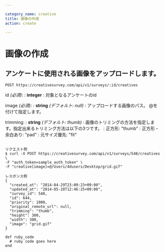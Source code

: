 ```yaml
---

category_name: creative
title: 画像の作成
action: create

---
```


# 画像の作成

## アンケートに使用される画像をアップロードします。

`POST https://creativesurvey.com/api/v1/surveys/:id/creatives`

id _(必須)_:
: __integer__
: 対象となるアンケートのid

image _(必須)_:
: __string__ _(デフォルト: null)_
: アップロードする画像のパス。 @を付けて指定します。

trimming:
: __string__ _(デフォルト: thumb)_
: 画像のトリミングの方法を指定します。指定出来るトリミング方法は以下の3つです。
: 正方形: "thumb"
: 正方形・余白あり: "pad"
: 元サイズ優先: "fit"

~~~

リクエスト例
$ curl -X POST https://creativesurvey.com/api/v1/surveys/548/creatives \
-F "auth_token=sample_auth_token" \
-F "creative[image]=@/Users/4dusers/Desktop/grid.gif"

レスポンス例
{
  "created_at": "2014-04-29T23:09:23+09:00",
  "updated_at": "2014-05-28T12:46:25+09:00",
  "survey_id": 548,
  "id": 644,
  "priority": 1000,
  "original_remote_url": null,
  "trimming": "thumb",
  "height": 300,
  "width": 300,
  "image": "grid.gif"
}

~~~

 
~~~
def ruby_code
  # ruby code goes here
end
~~~

　
　
